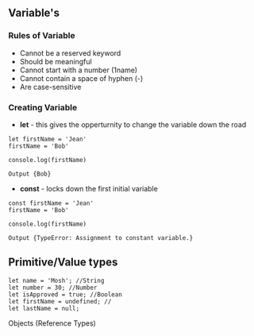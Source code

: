 
## Variable's
### Rules of Variable
  - Cannot be a reserved keyword
  - Should be meaningful
  - Cannot start with a number (1name)
  - Cannot contain a space of hyphen (-)
  - Are case-sensitive

### Creating Variable
  - <b>let</b> - this gives the opperturnity to change the variable down the road
```
let firstName = 'Jean'
firstName = 'Bob'

console.log(firstName)
```
```
Output {Bob}
```
  - <b>const</b> - locks down the first initial variable
```
const firstName = 'Jean'
firstName = 'Bob'

console.log(firstName)
```
```
Output {TypeError: Assignment to constant variable.}
```

## Primitive/Value types
```
let name = 'Mosh'; //String
let number = 30; //Number
let isApproved = true; //Boolean
let firstName = undefined; //
let lastName = null;
```
Objects (Reference Types)
